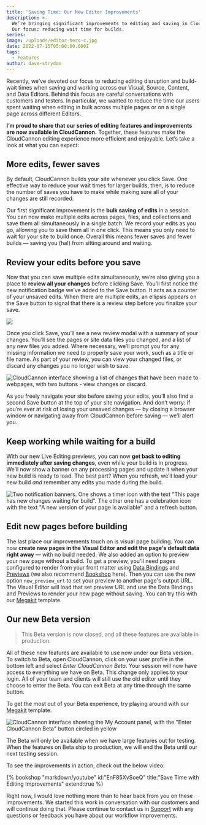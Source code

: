 ```yaml
---
title: 'Saving Time: Our New Editor Improvements'
description: >-
  We’re bringing significant improvements to editing and saving in CloudCannon.
  Our focus: reducing wait time for builds.  
series:
image: /uploads/editor-hero-c.jpg
date: 2022-07-15T05:00:00.000Z
tags:
  - Features
author: dave-strydom
---
```

Recently, we’ve devoted our focus to reducing editing disruption and build-wait times when saving and working across our Visual, Source, Content, and Data Editors. Behind this focus are careful conversations with customers and testers. In particular, we wanted to reduce the time our users spent waiting when editing in bulk across multiple pages or on a single page across different Editors.

**I’m proud to share that our series of editing features and improvements are now available in CloudCannon.** Together, these features make the CloudCannon editing experience more efficient and enjoyable. Let’s take a look at what you can expect:

## More edits, fewer saves

By default, CloudCannon builds your site whenever you click Save. One effective way to reduce your wait times for larger builds, then, is to reduce the number of saves you have to make while making sure all of your changes are still recorded. 

Our first significant improvement is the **bulk saving** **of edits** in a session. You can now make multiple edits across pages, files, and collections and save them all simultaneously in a single batch. We record your edits as you go, allowing you to save them all in one click. This means you only need to wait for your site to build once. Overall this means fewer saves and fewer builds — saving you (ha\!) from sitting around and waiting.

## Review your edits before you save

Now that you can save multiple edits simultaneously, we’re also giving you a place to **review all your changes** before clicking Save. You’ll first notice the new notification badge we’ve added to the Save button. It acts as a counter of your unsaved edits. When there are multiple edits, an ellipsis appears on the Save button to signal that there is a review step before you finalize your save. 

![](/blog/uploads/editor-button-c-1.gif)

Once you click Save, you’ll see a new review modal with a summary of your changes. You’ll see the pages or site data files you changed, and a list of any new files you added. Where necessary, we’ll prompt you for any missing information we need to properly save your work, such as a title or file name. As part of your review, you can view your changed files, or discard any changes you no longer wish to save. 

![CloudCannon interface showing a list of changes that have been made to webpages, with two buttons - view changes or discard.](https://dam-cdn.cloudcannon.com/editor-review-changes.jpeg "Review your changes screen")

As you freely navigate your site before saving your edits, you’ll also find a second Save button at the top of your site navigation. And don’t worry: if you’re ever at risk of losing your unsaved changes — by closing a browser window or navigating away from CloudCannon before saving — we’ll alert you.

## Keep working while waiting for a build

With our new Live Editing previews, you can now **get back to editing immediately after saving changes**, even while your build is in progress. We’ll now show a banner on any processing pages and update it when your new build is ready to load. The best part? When you refresh, we’ll load your new build *and* remember any edits you made during the build. 

![Two notification banners. One shows a timer icon with the text &quot;This page has new changes waiting for build&quot;. The other one has a celebration icon with the text &quot;A new version of your page is available&quot; and a refresh button.](https://dam-cdn.cloudcannon.com/editor-refresh-changes.jpeg "Review changes banners")

## Edit new pages before building 

The last place our improvements touch on is visual page building. You can now **create new pages in the Visual Editor and edit the page's default data right away** — with no build needed. We also added an option to preview your new page without a build. To get a preview, you'll need pages configured to render from your front matter using [Data Bindings](https://cloudcannon.com/documentation/articles/what-are-visual-data-bindings/?) and [Previews](https://cloudcannon.com/documentation/articles/what-is-live-editing/?) (we also recommend [Bookshop](https://github.com/CloudCannon/bookshop/blob/main/guides/live-editing.adoc) here). Then you can use the new option `new_preview_url` to set your preview to another page's output URL. The Visual Editor will load that set preview URL and use the Data Bindings and Previews to render your new page without saving. You can try this with our [Megakit](https://cloudcannon.com/community/themes/megakit/) template. 

## Our new Beta version 

> This Beta version is now closed, and all these features are available in production. 

All of these new features are available to use now under our Beta version. To switch to Beta, open CloudCannon, click on your user profile in the bottom left and select *Enter CloudCannon Beta*. Your session will now have access to everything we have on Beta. This change only applies to your login. All of your team and clients will still use the old editor until they choose to enter the Beta. You can exit Beta at any time through the same button. 

To get the most out of your Beta experience, try playing around with our [Megakit](https://cloudcannon.com/community/themes/megakit/) template.

![CloudCannon interface showing the My Account panel, with the &quot;Enter CloudCannon Beta&quot; button circled in yellow](https://dam-cdn.cloudcannon.com/editor-beta.jpeg "CloudCannon interface showing the My Account panel, with the &quot;Enter CloudCannon Beta&quot; button circled in yellow")

The Beta will only be available when we have large features out for testing. When the features on Beta ship to production, we will end the Beta until our next testing session.

To see the improvements in action, check out the below video: 

{% bookshop "markdown/youtube" id:"EnF85XvSoeQ" title:"Save Time with Editing Improvements" extend:true %}

Right now, I would love nothing more than to hear back from you on these
improvements. We started this work in conversation with our customers and
will continue doing that. Please continue to contact us in
[Support](https://cloudcannon.com/documentation/support/) with any questions or feedback you have
about our workflow improvements. 